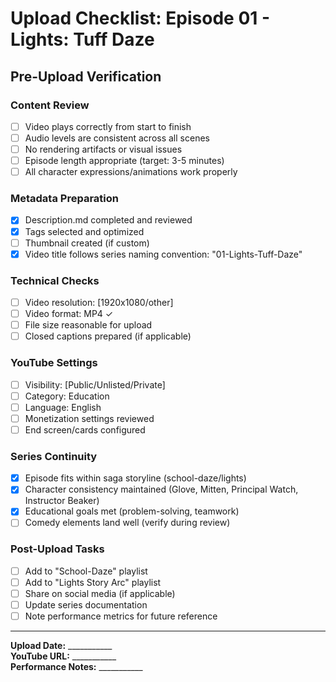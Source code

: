 # Upload Checklist: Episode 01 - Lights: Tuff Daze

## Pre-Upload Verification

### Content Review
- [ ] Video plays correctly from start to finish
- [ ] Audio levels are consistent across all scenes
- [ ] No rendering artifacts or visual issues
- [ ] Episode length appropriate (target: 3-5 minutes)
- [ ] All character expressions/animations work properly

### Metadata Preparation
- [x] Description.md completed and reviewed
- [x] Tags selected and optimized
- [ ] Thumbnail created (if custom)
- [x] Video title follows series naming convention: "01-Lights-Tuff-Daze"

### Technical Checks
- [ ] Video resolution: [1920x1080/other]
- [ ] Video format: MP4 ✓
- [ ] File size reasonable for upload
- [ ] Closed captions prepared (if applicable)

### YouTube Settings
- [ ] Visibility: [Public/Unlisted/Private]
- [ ] Category: Education
- [ ] Language: English
- [ ] Monetization settings reviewed
- [ ] End screen/cards configured

### Series Continuity
- [x] Episode fits within saga storyline (school-daze/lights)
- [x] Character consistency maintained (Glove, Mitten, Principal Watch, Instructor Beaker)
- [x] Educational goals met (problem-solving, teamwork)
- [ ] Comedy elements land well (verify during review)

### Post-Upload Tasks
- [ ] Add to "School-Daze" playlist
- [ ] Add to "Lights Story Arc" playlist
- [ ] Share on social media (if applicable)
- [ ] Update series documentation
- [ ] Note performance metrics for future reference

---
**Upload Date:** ___________  
**YouTube URL:** ___________  
**Performance Notes:** ___________
